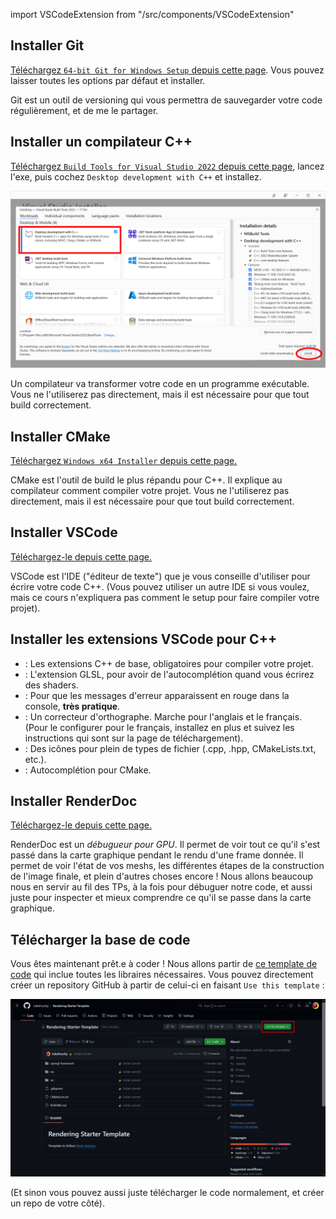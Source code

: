 import VSCodeExtension from "/src/components/VSCodeExtension"

## Installer Git

[Téléchargez `64-bit Git for Windows Setup` depuis cette page](https://git-scm.com/download/win). Vous pouvez laisser toutes les options par défaut et installer.

Git est un outil de versioning qui vous permettra de sauvegarder votre code régulièrement, et de me le partager.

## Installer un compilateur C++

[Téléchargez `Build Tools for Visual Studio 2022` depuis cette page](https://visualstudio.microsoft.com/downloads/#remote-tools-for-visual-studio-2022), lancez l'exe, puis cochez `Desktop development with C++` et installez.

![install-msvc](img/install-msvc.png)

Un compilateur va transformer votre code en un programme exécutable. Vous ne l'utiliserez pas directement, mais il est nécessaire pour que tout build correctement.

## Installer CMake

[Téléchargez `Windows x64 Installer` depuis cette page.](https://cmake.org/download/)

CMake est l'outil de build le plus répandu pour C++. Il explique au compilateur comment compiler votre projet. Vous ne l'utiliserez pas directement, mais il est nécessaire pour que tout build correctement.

## Installer VSCode

[Téléchargez-le depuis cette page.](https://code.visualstudio.com/download)

VSCode est l'IDE ("éditeur de texte") que je vous conseille d'utiliser pour écrire votre code C++. (Vous pouvez utiliser un autre IDE si vous voulez, mais ce cours n'expliquera pas comment le setup pour faire compiler votre projet).

## Installer les extensions VSCode pour C++

- <VSCodeExtension id="ms-vscode.cpptools-extension-pack"/>: Les extensions C++ de base, obligatoires pour compiler votre projet.
- <VSCodeExtension id="raczzalan.webgl-glsl-editor"/>: L'extension GLSL, pour avoir de l'autocomplétion quand vous écrirez des shaders.
- <VSCodeExtension id="SteveBushResearch.BuildOutputColorizer"/>: Pour que les messages d'erreur apparaissent en rouge dans la console, **très pratique**.
- <VSCodeExtension id="streetsidesoftware.code-spell-checker"/>: Un correcteur d'orthographe. Marche pour l'anglais et le français. (Pour le configurer pour le français, installez en plus <VSCodeExtension id="streetsidesoftware.code-spell-checker-french"/> et suivez les instructions qui sont sur la page de téléchargement).
- <VSCodeExtension id="emmanuelbeziat.vscode-great-icons"/>: Des icônes pour plein de types de fichier (.cpp, .hpp, CMakeLists.txt, etc.).
- <VSCodeExtension id="josetr.cmake-language-support-vscode"/>: Autocomplétion pour CMake.


## Installer RenderDoc

[Téléchargez-le depuis cette page.](https://renderdoc.org/)

RenderDoc est un *débugueur pour GPU*. Il permet de voir tout ce qu'il s'est passé dans la carte graphique pendant le rendu d'une frame donnée. Il permet de voir l'état de vos meshs, les différentes étapes de la construction de l'image finale, et plein d'autres choses encore !
Nous allons beaucoup nous en servir au fil des TPs, à la fois pour débuguer notre code, et aussi juste pour inspecter et mieux comprendre ce qu'il se passe dans la carte graphique.


## Télécharger la base de code

Vous êtes maintenant prêt.e à coder ! Nous allons partir de [ce template de code](https://github.com/JulesFouchy/Rendering-Starter-Template) qui inclue toutes les libraires nécessaires. Vous pouvez directement créer un repository GitHub à partir de celui-ci en faisant `Use this template` :

![](img/use-this-template.png)

(Et sinon vous pouvez aussi juste télécharger le code normalement, et créer un repo de votre côté).
